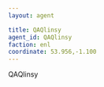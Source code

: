 ```yaml
---
layout: agent

title: QAQlinsy
agent_id: QAQlinsy 
faction: enl
coordinate: 53.956,-1.100 
---
```

 QAQlinsy
